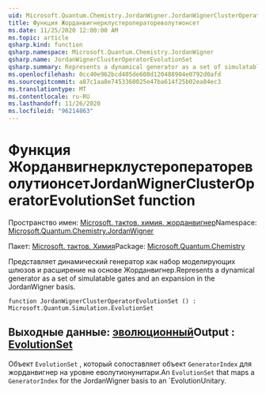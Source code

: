 ```yaml
---
uid: Microsoft.Quantum.Chemistry.JordanWigner.JordanWignerClusterOperatorEvolutionSet
title: Функция Жорданвигнерклустероператореволутионсет
ms.date: 11/25/2020 12:00:00 AM
ms.topic: article
qsharp.kind: function
qsharp.namespace: Microsoft.Quantum.Chemistry.JordanWigner
qsharp.name: JordanWignerClusterOperatorEvolutionSet
qsharp.summary: Represents a dynamical generator as a set of simulatable gates and an expansion in the JordanWigner basis.
ms.openlocfilehash: 0cc40e962bcd405de608d120488904e0792d0afd
ms.sourcegitcommit: a87c1aa8e7453360025e47ba614f25b02ea84ec3
ms.translationtype: MT
ms.contentlocale: ru-RU
ms.lasthandoff: 11/26/2020
ms.locfileid: "96214863"
---
```

# <a name="jordanwignerclusteroperatorevolutionset-function"></a><span data-ttu-id="c3f19-102">Функция Жорданвигнерклустероператореволутионсет</span><span class="sxs-lookup"><span data-stu-id="c3f19-102">JordanWignerClusterOperatorEvolutionSet function</span></span>

<span data-ttu-id="c3f19-103">Пространство имен: [Microsoft. тактов. химия. жорданвигнер](xref:Microsoft.Quantum.Chemistry.JordanWigner)</span><span class="sxs-lookup"><span data-stu-id="c3f19-103">Namespace: [Microsoft.Quantum.Chemistry.JordanWigner](xref:Microsoft.Quantum.Chemistry.JordanWigner)</span></span>

<span data-ttu-id="c3f19-104">Пакет: [Microsoft. тактов. Химия](https://nuget.org/packages/Microsoft.Quantum.Chemistry)</span><span class="sxs-lookup"><span data-stu-id="c3f19-104">Package: [Microsoft.Quantum.Chemistry](https://nuget.org/packages/Microsoft.Quantum.Chemistry)</span></span>


<span data-ttu-id="c3f19-105">Представляет динамический генератор как набор моделирующих шлюзов и расширение на основе Жорданвигнер.</span><span class="sxs-lookup"><span data-stu-id="c3f19-105">Represents a dynamical generator as a set of simulatable gates and an expansion in the JordanWigner basis.</span></span>

```qsharp
function JordanWignerClusterOperatorEvolutionSet () : Microsoft.Quantum.Simulation.EvolutionSet
```


## <a name="output--evolutionset"></a><span data-ttu-id="c3f19-106">Выходные данные: [эволюционный](xref:Microsoft.Quantum.Simulation.EvolutionSet)</span><span class="sxs-lookup"><span data-stu-id="c3f19-106">Output : [EvolutionSet](xref:Microsoft.Quantum.Simulation.EvolutionSet)</span></span>

<span data-ttu-id="c3f19-107">Объект `EvolutionSet` , который сопоставляет объект `GeneratorIndex` для жорданвигнер на уровне еволутионунитари.</span><span class="sxs-lookup"><span data-stu-id="c3f19-107">An `EvolutionSet` that maps a `GeneratorIndex` for the JordanWigner basis to an \`EvolutionUnitary.</span></span>